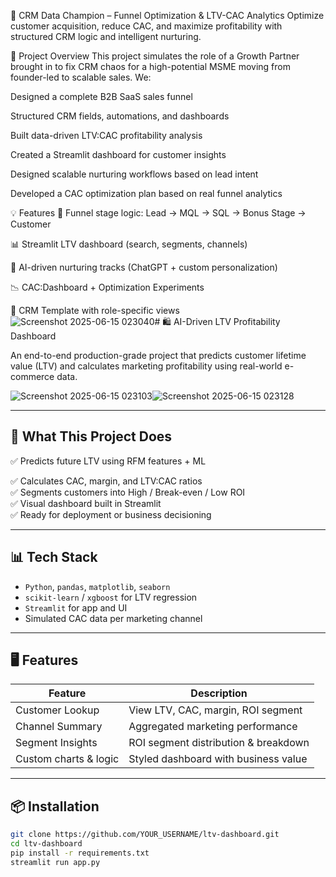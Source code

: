 
🚀 CRM Data Champion – Funnel Optimization & LTV-CAC Analytics
Optimize customer acquisition, reduce CAC, and maximize profitability with structured CRM logic and intelligent nurturing.

🔧 Project Overview
This project simulates the role of a Growth Partner brought in to fix CRM chaos for a high-potential MSME moving from founder-led to scalable sales. We:

Designed a complete B2B SaaS sales funnel

Structured CRM fields, automations, and dashboards

Built data-driven LTV:CAC profitability analysis

Created a Streamlit dashboard for customer insights

Designed scalable nurturing workflows based on lead intent

Developed a CAC optimization plan based on real funnel analytics

💡 Features
🔄 Funnel stage logic: Lead → MQL → SQL → Bonus Stage → Customer

📊 Streamlit LTV dashboard (search, segments, channels)

🧠 AI-driven nurturing tracks (ChatGPT + custom personalization)

📉 CAC:Dashboard + Optimization Experiments

📂 CRM Template with role-specific views
![Screenshot 2025-06-15 023040](https://github.com/user-attachments/assets/d7d29634-a082-4121-9407-523ce754a339)# 🛍️ AI-Driven LTV Profitability Dashboard

An end-to-end production-grade project that predicts customer lifetime value (LTV) and calculates marketing profitability using real-world e-commerce data.

 ![Screenshot 2025-06-15 023103](https://github.com/user-attachments/assets/14206bb4-8e14-4729-8408-55582a712b26)![Screenshot 2025-06-15 023128](https://github.com/user-attachments/assets/b7a2cff7-7089-445f-8a9a-b5109d1c70aa)


---

## 🚀 What This Project Does

✅ Predicts future LTV using RFM features + ML 


✅ Calculates CAC, margin, and LTV:CAC ratios  
✅ Segments customers into High / Break-even / Low ROI  
✅ Visual dashboard built in Streamlit  
✅ Ready for deployment or business decisioning

---

## 📊 Tech Stack

- `Python`, `pandas`, `matplotlib`, `seaborn`
- `scikit-learn` / `xgboost` for LTV regression
- `Streamlit` for app and UI
- Simulated CAC data per marketing channel

---

## 🖥️ Features

| Feature               | Description |
|-----------------------|-------------|
| Customer Lookup       | View LTV, CAC, margin, ROI segment |
| Channel Summary       | Aggregated marketing performance |
| Segment Insights      | ROI segment distribution & breakdown |
| Custom charts & logic | Styled dashboard with business value |

---

## 📦 Installation

```bash
git clone https://github.com/YOUR_USERNAME/ltv-dashboard.git
cd ltv-dashboard
pip install -r requirements.txt
streamlit run app.py
